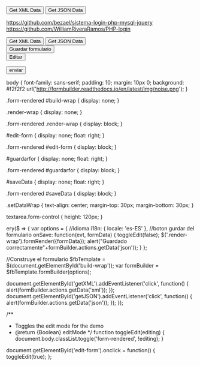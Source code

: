 <!DOCTYPE html>
<html>
<head>
    <title>Nueva Solicitud</title>
</head>
<body>
  <script src="https://cdnjs.cloudflare.com/ajax/libs/jquery/2.1.4/jquery.min.js"></script>
  <script src="https://cdnjs.cloudflare.com/ajax/libs/jqueryui/1.11.4/jquery-ui.min.js"></script>
  <script src="https://formbuilder.online/assets/js/form-builder.min.js"></script>
<div class="setDataWrap">
  <button id="getXML" type="button">Get XML Data</button>
  <button id="getJSON" type="button">Get JSON Data</button>
</div>
<div id="build-wrap"></div>
  <!--<div id="fb-editor"></div>-->
  
</body>
</html>

<script>
jQuery($ => {
    var options = {
      //idioma
      i18n: {
        locale: 'es-ES'
      },
      //boton gurdar del formulario
      onSave: function(evt, formData) {
      toggleEdit(false);
      alert("Guardado correctamente"+formBuilder.actions.getData('json'));  
      $('.render-wrap').formRender({formData});
    }
    };
    
  //Construye el formulario
  $fbTemplate = $(document.getElementById('build-wrap'));
  var formBuilder = $fbTemplate.formBuilder(options);

  document.getElementById('getXML').addEventListener('click', function() {
    alert(formBuilder.actions.getData('xml'));
  });
  document.getElementById('getJSON').addEventListener('click', function() {
    alert(formBuilder.actions.getData('json'));
  });
});

function toggleEdit(editing) {
  document.body.classList.toggle('form-rendered', !editing);
}

document.getElementById('edit-form').onclick = function() {
  toggleEdit(true);
};
</script>

https://github.com/bezael/sistema-login-php-mysql-jquery
https://github.com/WilliamRiveraRamos/PHP-login




<!DOCTYPE html>
<html>
<head>
    <title>Nueva Solicitud</title>
</head>
<body>
  <script src="https://cdnjs.cloudflare.com/ajax/libs/jquery/2.1.4/jquery.min.js"></script>
  <script src="https://cdnjs.cloudflare.com/ajax/libs/jqueryui/1.11.4/jquery-ui.min.js"></script>
  <script src="https://formbuilder.online/assets/js/form-builder.min.js"></script>
  <script src="https://formbuilder.online/assets/js/form-render.min.js"></script>
  <link rel="stylesheet" href="css/estilo.css" type="text/css">
  <link rel="stylesheet" href="https://cdnjs.cloudflare.com/ajax/libs/twitter-bootstrap/3.3.6/css/bootstrap.min.css" type="text/css">
  
  <!-- <script src="js/funciones.js" language="javascript" type="text/javascript"></script>-->

<div class="setDataWrap">
  <button id="getXML" type="button" class="btn-info btn">Get XML Data</button>
  <button id="getJSON" type="button" class="btn-info btn">Get JSON Data</button>
</div>

<div id="build-wrap"></div>
<div class="render-wrap"></div>
<div class="saveDataWrap">
  <button id="saveData" type="button" class="btn-success btn">Guardar formulario</button>
</div>
<button id="edit-form" class="btn-warning btn">Editar</button>


<script type="text/javascript">


  jQuery($ => {
    var options = {
      //idioma
      i18n: {
        locale: 'es-ES'
      },
      //boton gurdar del formulario
      onSave: function(evt, formData) {
        toggleEdit(false);
        //alert("Guardado correctamente"+formBuilder.actions.getData('json'));
        $('.render-wrap').formRender({formData});
      }
    };
    
  //Construye el formulario
  $fbTemplate = $(document.getElementById('build-wrap'));
  var formBuilder = $fbTemplate.formBuilder(options);

  document.getElementById('getXML').addEventListener('click', function() {
    alert(formBuilder.actions.getData('xml'));
  });
  document.getElementById('getJSON').addEventListener('click', function() {
    alert(formBuilder.actions.getData('json'));
  });

  document.getElementById("saveData").addEventListener("click", () => formBuilder.actions.save());
  });

/**
 * Toggles the edit mode for the demo
 * @return {Boolean} editMode
 */
function toggleEdit(editing) {
  document.body.classList.toggle('form-rendered', !editing);
}

document.getElementById('edit-form').onclick = function() {
  toggleEdit(true);
};

</script>
  
</body>
</html>




<html>
<head>
    <title>Nueva Solicitud</title>
</head>
<body>
  <script src="https://cdnjs.cloudflare.com/ajax/libs/jquery/2.1.4/jquery.min.js"></script>
  <script src="https://cdnjs.cloudflare.com/ajax/libs/jqueryui/1.11.4/jquery-ui.min.js"></script>
  <script src="https://formbuilder.online/assets/js/form-builder.min.js"></script>
  <script src="https://formbuilder.online/assets/js/form-render.min.js"></script>
  <link rel="stylesheet" href="css/estilo.css" type="text/css">
  <link rel="stylesheet" href="https://cdnjs.cloudflare.com/ajax/libs/twitter-bootstrap/3.3.6/css/bootstrap.min.css" type="text/css">
  
  <!-- <script src="js/funciones.js" language="javascript" type="text/javascript"></script>-->

<form id="fb-render"></form>
<button type="button" id="get-user-data" class="btn-success btn">enviar</button>

<script type="text/javascript">

  /*
This has been updated to use the new userData method available in formRender
*/
const getUserDataBtn = document.getElementById("get-user-data");
const fbRender = document.getElementById("fb-render");
const originalFormData = [
  {
    type: "text",
    label: "Text Field",
    className: "form-control",
    name: "text-1478701075825"
  },
  {
    type: "checkbox-group",
    label: "Checkbox Group",
    className: "checkbox-group",
    name: "checkbox-group-1478704652409",
    values: [
      {
        label: "Option 1",
        value: "option-1",
        selected: true
      },
      {
        label: "Option 2",
        value: "option-2"
      },
      {
        label: "Option 3",
        value: "option-3",
        selected: true
      }
    ]
  },
  {
    type: "select",
    label: "Select",
    className: "form-control",
    name: "select-1478701076382",
    values: [
      {
        label: "Option 1",
        value: "option-1",
        selected: true
      },
      {
        label: "Option 2",
        value: "option-2"
      },
      {
        label: "Option 3",
        value: "option-3"
      }
    ]
  },
  {
    type: "textarea",
    label: "Text Area",
    className: "form-control",
    name: "textarea-1478701077511"
  }
];
jQuery(function($) {
  const formData = JSON.stringify(originalFormData);

  $(fbRender).formRender({ formData });
  getUserDataBtn.addEventListener(
    "click",
    () => {
      window.alert(window.JSON.stringify($(fbRender).formRender("userData")));
    },
    false
  );
});
</script>
  
</body>
</html>



body {
  font-family: sans-serif;
  padding: 10;
  margin: 10px 0;
  background: #f2f2f2 url('http://formbuilder.readthedocs.io/en/latest/img/noise.png');
}

.form-rendered #build-wrap {
  display: none;
}

.render-wrap {
  display: none;
}

.form-rendered .render-wrap {
  display: block;
}

#edit-form {
  display: none;
  float: right;
}

.form-rendered #edit-form {
  display: block;
}

#guardarfor {
  display: none;
  float: right;
}

.form-rendered #guardarfor {
  display: block;
}

#saveData {
  display: none;
  float: right;
}

.form-rendered #saveData {
  display: block;
}

 .setDataWrap {
  text-align: center;
  margin-top: 30px;
  margin-bottom: 30px;
}

textarea.form-control {
  height: 120px;
}


ery($ => {
    var options = {
      //idioma
      i18n: {
        locale: 'es-ES'
      },
      //boton gurdar del formulario
      onSave: function(evt, formData) {
      toggleEdit(false); 
      $('.render-wrap').formRender({formData});
      alert("Guardado correctamente"+formBuilder.actions.getData('json')); 
      }
    };
    
  //Construye el formulario
  $fbTemplate = $(document.getElementById('build-wrap'));
  var formBuilder = $fbTemplate.formBuilder(options);

  document.getElementById('getXML').addEventListener('click', function() {
    alert(formBuilder.actions.getData('xml'));
  });
  document.getElementById('getJSON').addEventListener('click', function() {
    alert(formBuilder.actions.getData('json'));
  });
});

/**
 * Toggles the edit mode for the demo
 * @return {Boolean} editMode
 */
function toggleEdit(editing) {
  document.body.classList.toggle('form-rendered', !editing);
}

document.getElementById('edit-form').onclick = function() {
  toggleEdit(true);
};
